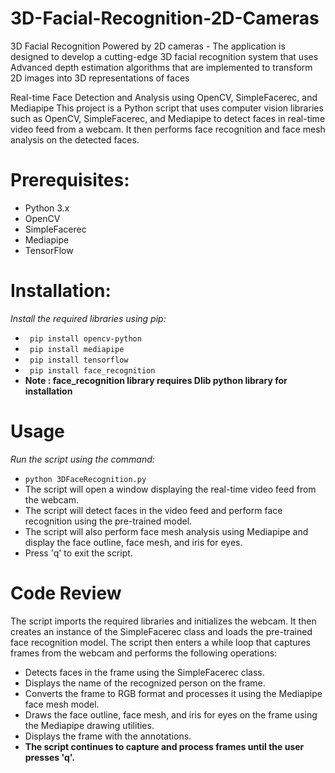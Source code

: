# 3D-Facial-Recognition-2D-Cameras
3D Facial Recognition Powered by 2D cameras - The application is designed to develop a cutting-edge 3D facial recognition system that uses Advanced depth estimation algorithms that are implemented to transform 2D images into 3D representations of faces

Real-time Face Detection and Analysis using OpenCV, SimpleFacerec, and Mediapipe
This project is a Python script that uses computer vision libraries such as OpenCV, SimpleFacerec, and Mediapipe to detect faces in real-time video feed from a webcam. It then performs face recognition and face mesh analysis on the detected faces.

# Prerequisites:
- Python 3.x
- OpenCV
- SimpleFacerec
- Mediapipe
- TensorFlow

# Installation:
_Install the required libraries using pip:_
-  ``` pip install opencv-python```
- ``` pip install mediapipe```
-  ``` pip install tensorflow```
- ``` pip install face_recognition```
- **Note : face_recognition library requires Dlib python library for installation**

# Usage
_Run the script using the command:_
- ```python 3DFaceRecognition.py```
- The script will open a window displaying the real-time video feed from the webcam.
- The script will detect faces in the video feed and perform face recognition using the pre-trained model.
- The script will also perform face mesh analysis using Mediapipe and display the face outline, face mesh, and iris for eyes.
- Press 'q' to exit the script.

# Code Review
The script imports the required libraries and initializes the webcam. It then creates an instance of the SimpleFacerec class and loads the pre-trained face recognition model.
The script then enters a while loop that captures frames from the webcam and performs the following operations:
- Detects faces in the frame using the SimpleFacerec class.
- Displays the name of the recognized person on the frame.
- Converts the frame to RGB format and processes it using the Mediapipe face mesh model.
- Draws the face outline, face mesh, and iris for eyes on the frame using the Mediapipe drawing utilities.
- Displays the frame with the annotations.
- **The script continues to capture and process frames until the user presses 'q'.**
